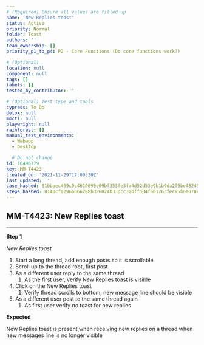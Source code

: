 ```yaml
---
# (Required) Ensure all values are filled up
name: 'New Replies toast'
status: Active
priority: Normal
folder: Toast
authors: ''
team_ownership: []
priority_p1_to_p4: P2 - Core Functions (Do core functions work?)

# (Optional)
location: null
component: null
tags: []
labels: []
tested_by_contributor: ''

# (Optional) Test type and tools
cypress: To Do
detox: null
mmctl: null
playwright: null
rainforest: []
manual_test_environments:
  - Webapp
  - Desktop

  # Do not change
id: 16496779
key: MM-T4423
created_on: '2021-11-29T17:09:30Z'
last_updated: ''
case_hashed: 61bbaec469c9c4610695e09bf353fe3fa4d52d53e9b1b9da2f5be482490aa6e1c3d3b87eb43fa6f7858e6eb37b839a7b
steps_hashed: 8140cf9296a666288b326024b33dcc32bff504f661263fec95b6e070e4b385abcb2c18c5f0c30193b95f1e16c111b0ef
---
```


<!-- (Auto-generated) Based on frontmatter's "key" and "name" -->

## MM-T4423: New Replies toast

---

**Step 1**

_New Replies toast_

1. Start a long thread, add enough posts so it is scrollable
2. Scroll up to the thread root, first post
3. As a different user reply to the same thread
   1. As the first user, verify New Replies toast is visible
4. Click on the New Replies toast
   1. Verify thread scrolls to bottom, new message line should be visible
5. As a different user post to the same thread again
   1. As first user verify no toast for new replies

**Expected**

New Replies toast is present when receiving new replies on a thread when new messages line is no longer visible
